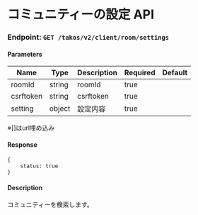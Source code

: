 # コミュニティーの設定 API

### Endpoint: `GET /takos/v2/client/room/settings`

#### Parameters

| Name      | Type   | Description | Required | Default |
| --------- | ------ | ----------- | -------- | ------- |
| roomId    | string | roomId      | true     |         |
| csrftoken | string | csrftoken   | true     |         |
| setting   | object | 設定内容    | true     |         |

※[]はurl埋め込み

#### Response

```
{
    status: true
}
```

#### Description

コミュニティーを検索します。

